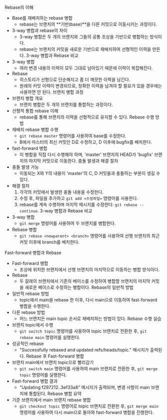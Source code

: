 Rebase의 이해
- Base를 재배치하는 rebase 병합
  - rebase는 브랜치의 **기반(base)**을 다른 커밋으로 이동시키는 과정이다.
- 3-way 병합과 rebase의 차이
  - 3-way 병합은 두 개의 브랜치와 그들의 공통 조상을 기반으로 병합하는 방식이다.
  - rebase는 브랜치의 커밋을 새로운 기반으로 재배치하여 선형적인 이력을 만든다.
3-way 병합과 Rebase 비교
- 3-way 병합
  - 여러 변경 내용의 이력이 모두 그대로 남아있기 때문에 이력이 복잡해진다.
- Rebase
  - 히스토리가 선형으로 단순해지고 좀 더 깨끗한 이력을 남긴다.
  - 원래의 커밋 이력이 변경되므로, 정확한 이력을 남겨야 할 필요가 있을 경우에는 사용하면 안 된다.
브랜치 병합 과정
- 브랜치 병합 개요
  - 브랜치 병합은 두 개의 브랜치를 통합하는 과정이다. 
- 선형적 통합 rebase 이해
  - rebase를 통해 브랜치의 이력을 선형적으로 유지할 수 있다.
Rebase 수행 방법
- 재배치 rebase 병합 수행
  - `git rebase master` 명령어를 사용하여 base를 수정한다.
  - B에서 마스터의 최신 커밋인 D로 수정하고, D 이후에 bugfix를 배치한다.
- fast-forward 병합
  - 이 병합을 직접 다시 수행해야 하며, 'master' 브랜치의 HEAD가 'bugfix' 브랜치의 마지막 커밋으로 이동한다.
충돌 발생과 해결 절차
- 충돌 발생 가능
  - 이동되는 X와 Y의 내용이 'master'의 C, D 커밋들과 충돌하는 부분이 생길 수 있다.
- 해결 절차
  1. 각각의 커밋에서 발생한 충돌 내용을 수정한다.
  2. 수정 후, 파일을 추가하고 `git add <수정파일>` 명령어를 사용한다.
  3. rebase를 계속 수행하며 마지막 메시지를 수정한다: `git rebase --continue`.
3-way 병합과 Rebase 비교
- 3-way 병합
  - `git merge` 명령어를 사용하여 두 브랜치를 병합한다.
- Rebase 병합
  - `git rebase <newparent> <branch>` 명령어를 사용하여 선행 브랜치의 최근 커밋 이후에 branch를 배치한다.


Fast-forward 병합과 Rebase
- Fast-forward 병합
  - 조상에 위치한 브랜치에서 선행 브랜치의 마지막으로 이동하는 병합 방식이다.
- Rebase
  - 두 갈래의 브랜치에서 기존의 베이스를 수정하여 병합할 브랜치의 마지막 커밋을 새로운 베이스로 수정하는 병합이다.
Rebase의 일반적 방법
- 일반적 rebase 방법
  - topic에서 main을 rebase 한 이후, 다시 main으로 이동하여 fast-forward 병합을 수행한다.
- 다른 rebase 방법
  - 어느 브랜치든 main topic 순서로 재배치하는 방법이 있다.
Rebase 수행 실습
- 브랜치 topic에서 수행
  - `git switch topic` 명령어를 사용하여 topic 브랜치로 전환한 후, `git rebase main` 명령어를 실행한다.
- 성공적인 rebase
  - "Successfully rebased and updated refs/heads/topic." 메시지가 출력된다.
Rebase 후 Fast-forward 병합
- 브랜치 main에서 브랜치 topic으로 빨리감기
  - `git switch main` 명령어를 사용하여 main 브랜치로 전환한 후, `git merge topic` 명령어를 실행한다.
- Fast-forward 병합 결과
  - "Updating f297212..3ef33a8" 메시지가 출력되며, 변경 사항이 main 브랜치에 통합된다.
Rebase 병합 요약
- 기준 브랜치에서 main 브랜치 rebase 병합
  - `git checkout topic` 명령어로 topic 브랜치로 전환한 후, `git merge main` 명령어를 사용하여 다시 main으로 돌아와 fast-forward 병합을 진행한다.
